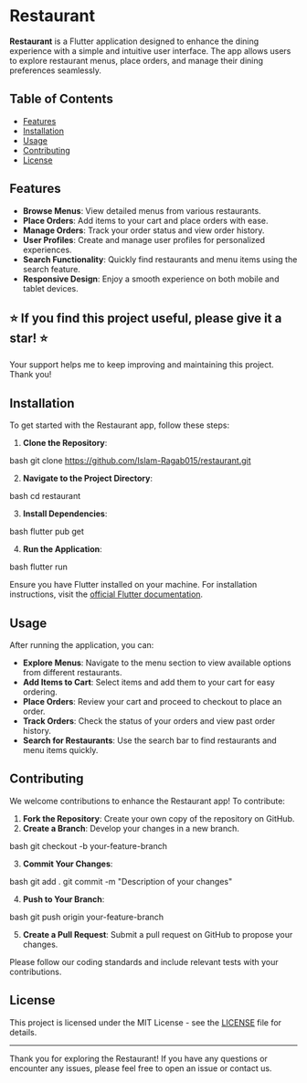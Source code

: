 # Restaurant

**Restaurant** is a Flutter application designed to enhance the dining experience with a simple and intuitive user interface. The app allows users to explore restaurant menus, place orders, and manage their dining preferences seamlessly.

## Table of Contents

- [Features](#features)
- [Installation](#installation)
- [Usage](#usage)
- [Contributing](#contributing)
- [License](#license)

## Features

- **Browse Menus**: View detailed menus from various restaurants.
- **Place Orders**: Add items to your cart and place orders with ease.
- **Manage Orders**: Track your order status and view order history.
- **User Profiles**: Create and manage user profiles for personalized experiences.
- **Search Functionality**: Quickly find restaurants and menu items using the search feature.
- **Responsive Design**: Enjoy a smooth experience on both mobile and tablet devices.

## ⭐️ If you find this project useful, please give it a star! ⭐️
Your support helps me to keep improving and maintaining this project. Thank you!


## Installation

To get started with the Restaurant app, follow these steps:

1. **Clone the Repository**:
    
bash
    git clone https://github.com/Islam-Ragab015/restaurant.git


2. **Navigate to the Project Directory**:
    
bash
    cd restaurant


3. **Install Dependencies**:
    
bash
    flutter pub get


4. **Run the Application**:
    
bash
    flutter run


   Ensure you have Flutter installed on your machine. For installation instructions, visit the [official Flutter documentation](https://flutter.dev/docs/get-started/install).

## Usage

After running the application, you can:

- **Explore Menus**: Navigate to the menu section to view available options from different restaurants.
- **Add Items to Cart**: Select items and add them to your cart for easy ordering.
- **Place Orders**: Review your cart and proceed to checkout to place an order.
- **Track Orders**: Check the status of your orders and view past order history.
- **Search for Restaurants**: Use the search bar to find restaurants and menu items quickly.

## Contributing

We welcome contributions to enhance the Restaurant app! To contribute:

1. **Fork the Repository**: Create your own copy of the repository on GitHub.
2. **Create a Branch**: Develop your changes in a new branch.
    
bash
    git checkout -b your-feature-branch

3. **Commit Your Changes**:
    
bash
    git add .
    git commit -m "Description of your changes"

4. **Push to Your Branch**:
    
bash
    git push origin your-feature-branch

5. **Create a Pull Request**: Submit a pull request on GitHub to propose your changes.

Please follow our coding standards and include relevant tests with your contributions.

## License

This project is licensed under the MIT License - see the [LICENSE](LICENSE) file for details.

---

Thank you for exploring the Restaurant! If you have any questions or encounter any issues, please feel free to open an issue or contact us.
